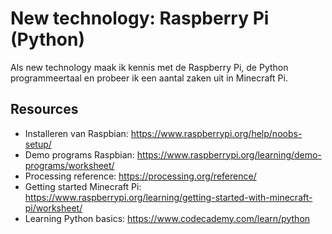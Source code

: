 # New technology: Raspberry Pi (Python)

Als new technology maak ik kennis met de Raspberry Pi, de Python programmeertaal en probeer ik een aantal zaken uit in Minecraft Pi.

## Resources

- Installeren van Raspbian: https://www.raspberrypi.org/help/noobs-setup/ 
- Demo programs Raspbian: https://www.raspberrypi.org/learning/demo-programs/worksheet/ 
- Processing reference: https://processing.org/reference/ 
- Getting started Minecraft Pi: https://www.raspberrypi.org/learning/getting-started-with-minecraft-pi/worksheet/
- Learning Python basics: https://www.codecademy.com/learn/python
